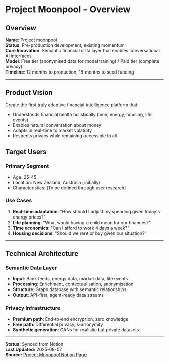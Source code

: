 # Project Moonpool - Overview

## Overview

**Name**: Project moonpool  
**Status**: Pre-production development, existing momentum  
**Core Innovation**: Semantic financial data layer that enables conversational AI interfaces  
**Model**: Free tier (anonymised data for model training) / Paid tier (complete privacy)  
**Timeline**: 12 months to production, 18 months to seed funding

---

## Product Vision

Create the first truly adaptive financial intelligence platform that:

- Understands financial health holistically (time, energy, housing, life events)
- Enables natural conversation about money
- Adapts in real-time to market volatility
- Respects privacy while remaining accessible to all

## Target Users

### Primary Segment
- Age: 25-45
- Location: New Zealand, Australia (initially)
- Characteristics: [To be defined through user research]

### Use Cases

1. **Real-time adaptation**: "How should I adjust my spending given today's energy prices?"
2. **Life planning**: "What would having a child mean for our finances?"
3. **Time economics**: "Can I afford to work 4 days a week?"
4. **Housing decisions**: "Should we rent or buy given our situation?"

---

## Technical Architecture

### Semantic Data Layer

- **Input**: Bank feeds, energy data, market data, life events
- **Processing**: Enrichment, contextualisation, anonymisation
- **Structure**: Graph database with semantic relationships
- **Output**: API-first, agent-ready data streams

### Privacy Infrastructure

- **Premium path**: End-to-end encryption, zero knowledge
- **Free path**: Differential privacy, k-anonymity
- **Synthetic generation**: GANs for realistic but private datasets

---

**Status:** Synced from Notion  
**Last Updated:** 2025-08-07  
**Source:** [Project Moonpool Notion Page](https://www.notion.so/Project-moonpool-248a6ef15e228151a198ee8a9be5b270)